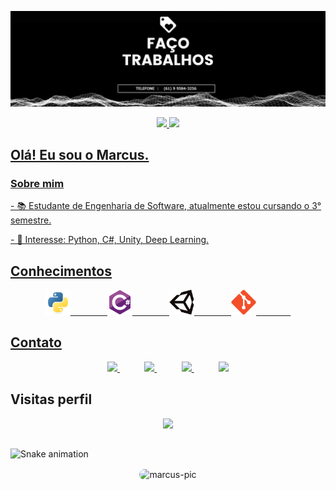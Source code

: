 
![Bem vindos!](https://github.com/marcusviniciusteixeira/marcusviniciusteixeira/blob/main/banner.jpg)

<div align="center">
  <a href="https://github.com/marcusviniciusteixeira">
  <img height="150em" src="https://github-readme-stats.vercel.app/api?username=marcusviniciusteixeira&show_icons=true&theme=dracula&include_all_commits=true&count_private=true"/>
  <img height="150em" src="https://github-readme-stats.vercel.app/api/top-langs/?username=marcusviniciusteixeira&layout=compact&langs_count=7&theme=dracula"/>
</div>

## Olá! Eu sou o Marcus. 
  
### Sobre mim
<div style="display: inline_block"  >
<p> - 📚 Estudante de Engenharia de Software, atualmente estou cursando o 3° semestre. </p>
<p> - 🎯 Interesse: Python, C#, Unity, Deep Learning. </p>   
  
  
</div>
    
## Conhecimentos
<div align="center">
    <img height="40" src="https://raw.githubusercontent.com/devicons/devicon/master/icons/python/python-original.svg">
    &nbsp;&nbsp;&nbsp;&nbsp;&nbsp;&nbsp;&nbsp;&nbsp;&nbsp;&nbsp;&nbsp;&nbsp;&nbsp;
    <img height="40" src="https://raw.githubusercontent.com/devicons/devicon/master/icons/csharp/csharp-original.svg">
    &nbsp;&nbsp;&nbsp;&nbsp;&nbsp;&nbsp;&nbsp;&nbsp;&nbsp;&nbsp;&nbsp;&nbsp;&nbsp;
    <img height="40" src="https://raw.githubusercontent.com/devicons/devicon/master/icons/unity/unity-original.svg">
    &nbsp;&nbsp;&nbsp;&nbsp;&nbsp;&nbsp;&nbsp;&nbsp;&nbsp;&nbsp;&nbsp;&nbsp;&nbsp;
    <img height="40" src="https://raw.githubusercontent.com/devicons/devicon/master/icons/git/git-original.svg">
    &nbsp;&nbsp;&nbsp;&nbsp;&nbsp;&nbsp;&nbsp;&nbsp;&nbsp;&nbsp;&nbsp;&nbsp;&nbsp;  
</div>
  
## Contato

<p align="center">
    <a href="https://github.com/marcusviniciusteixeira">
        <img  src="https://img.shields.io/badge/github-%23100000.svg?&style=for-the-badge&logo=github&logoColor=white&link=mailto:https://github.com/marcusviniciusteixeira">
    </a>
    &nbsp;&nbsp;&nbsp;&nbsp;&nbsp;&nbsp;&nbsp;&nbsp;&nbsp;
    <a href="mailto:marcusvteixeirasilva@gmail.com">
        <img src="https://img.shields.io/badge/gmail-D14836?&style=for-the-badge&logo=gmail&logoColor=white&link=mailto:marcusvteixeirasilva@gmail.com">
    </a>
    &nbsp;&nbsp;&nbsp;&nbsp;&nbsp;&nbsp;&nbsp;&nbsp;&nbsp;
    <a href="https://www.linkedin.com/in/marcus-teixeira-a5b892209">
        <img src="https://img.shields.io/badge/linkedin-%230077B5.svg?&style=for-the-badge&logo=linkedin&logoColor=white&link=mailto:https://www.linkedin.com/in/marcus-teixeira-a5b892209">
    </a>
    &nbsp;&nbsp;&nbsp;&nbsp;&nbsp;&nbsp;&nbsp;&nbsp;&nbsp;
    <a href="https://www.instagram.com/zmarkin">
        <img src="https://img.shields.io/badge/instagram-%23E4405F?style=for-the-badge&logo=instagram&logoColor=white&link=mailto:https://www.linkedin.com/in/marcus-teixeira-a5b892209">
    </a>
    
</p>
   
</p>

<p align="center"> 

 ## Visitas perfil <br>
 <p align="center"> 
   <img alingn="center" src="https://profile-counter.glitch.me/marcusviniciusteixeira/count.svg" />
 </p>

</p>

##

<div> 

  ![Snake animation](https://github.com/marcusviniciusteixeira/marcusviniciusteixeira/blob/output/github-contribution-grid-snake.svg)
 
</div>
<div align="center">
  <img align="center" alt="marcus-pic" height="150" style="border-radius:50px;" src="https://media.giphy.com/media/2ya7xLyEeynlZM4FCw/giphy.gif">
</div>
